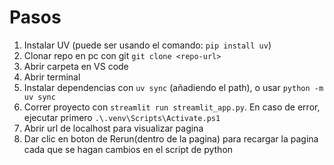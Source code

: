 # Pasos

1. Instalar UV (puede ser usando el comando: `pip install uv`)
2. Clonar repo en pc con git `git clone <repo-url>`
3. Abrir carpeta en VS code
4. Abrir terminal
5. Instalar dependencias con `uv sync` (añadiendo el path), o usar `python -m uv sync`
6. Correr proyecto con `streamlit run streamlit_app.py`. En caso de error, ejecutar primero `.\.venv\Scripts\Activate.ps1`
7. Abrir url de localhost para visualizar pagina
8. Dar clic en boton de Rerun(dentro de la pagina) para recargar la pagina cada que se hagan cambios en el script de python
